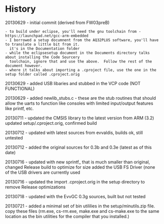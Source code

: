 # History #

20130629 - initial commit (derived from FW03preB)

    - to build under eclipse, you'll need the gnu toolchain from - https://launchpad.net/gcc-arm-embedded
    - I borrowed a setup documnent from the AQ32PLUS software, you'll have to translate a little bit from it.
      it's in the Documentation folder
    - while the eclipsesetup document in the Documents directory talks about installing the Code Sourcery
      toolchain, ignore that and use the above.  Follow the rest of the document however.
    - where it talks about importing a .cproject file, use the one in the setup folder called .cproject.orig
    
20130629 - added USB libaries and stubbed in the VCP code (NOT FUNCTIONAL)

20130629 - added newlib_stubs.c - these are the stub routines that should allow the uarts to function like
           consoles with limited input/output features like printf, etc.
           
20130711 - updated the CMSIS library to the latest version from ARM (3.2)
           updated setup/.cproject.orig, confirmed build
           
20130712 - updated with latest sources from evvaldis, builds ok, still untested

20130712 - added the original sources for 0.3b and 0.3e (latest as of this date)

20130716 - updated with new sprintf_ that is much smaller than original, changed Release build to optimize for size
           added the USB FS Driver (none of the USB drivers are currently used   
           
20130716 - updated the import .cproject.orig in the setup directory to remove Release optimizations

20130718 - updated with the EvvGC 0.3g sources, built but not tested

20130721 - added a minimal set of bin utililies in the setup/minutils.zip file.
           copy these files (rm.exe, cs-rm.exe, make.exe and cs-make.exe to the same location
           as the bin utilities for the compiler that you installed.)

